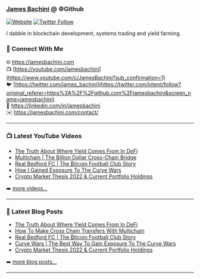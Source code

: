 ### [James Bachini][website] @ ⚙️Github

[![Website](https://img.shields.io/website?label=jamesbachini.com&style=for-the-badge&url=https%3A%2F%2Fjamesbachini.com)](https://jamesbachini.com)
[![Twitter Follow](https://img.shields.io/twitter/follow/james_bachini?color=1DA1F2&logo=twitter&style=for-the-badge)](https://twitter.com/intent/follow?original_referer=https%3A%2F%2Fgithub.com%2Fjamesbachini&screen_name=jamesbachini)

I dabble in blockchain development, systems trading and yield farming.

### 👋 Connect With Me

🌐 https://jamesbachini.com
<br />
📺 [https://youtube.com/jamesbachini](https://www.youtube.com/c/JamesBachini?sub_confirmation=1)
<br />
🐦 [https://twitter.com/james_bachini](https://twitter.com/intent/follow?original_referer=https%3A%2F%2Fgithub.com%2Fjamesbachini&screen_name=jamesbachini)
<br />
👔 https://linkedin.com/in/jamesbachini
<br />
✉️ https://jamesbachini.com/contact/

---

### 📺 Latest YouTube Videos

<!-- YOUTUBE:START -->
- [The Truth About Where Yield Comes From In DeFi](https://www.youtube.com/watch?v=na9xQySLTWE)
- [Multichain | The Billion Dollar Cross-Chain Bridge](https://www.youtube.com/watch?v=E2p2C-_-Byc)
- [Real Bedford FC | The ₿itcoin Football Club Story](https://www.youtube.com/watch?v=lVNCNez9CyA)
- [How I Gained Exposure To The Curve Wars](https://www.youtube.com/watch?v=anIuD4AgErU)
- [Crypto Market Thesis 2022 &amp; Current Portfolio Holdings](https://www.youtube.com/watch?v=ogBcbwuasWw)
<!-- YOUTUBE:END -->

➡️ [more videos...](https://youtube.com/jamesbachini)

---

### 📝 Latest Blog Posts

<!-- BLOG-POST-LIST:START -->
- [The Truth About Where Yield Comes From In DeFi](https://jamesbachini.com/yield/)
- [How To Make Cross Chain Transfers With Multichain](https://jamesbachini.com/multichain/)
- [Real Bedford FC | The ₿itcoin Football Club Story](https://jamesbachini.com/bedford-fc/)
- [Curve Wars | The Best Way To Gain Exposure To The Curve Wars](https://jamesbachini.com/curve-wars/)
- [Crypto Market Thesis 2022 &amp; Current Portfolio Holdings](https://jamesbachini.com/crypto-market-thesis-2022/)
<!-- BLOG-POST-LIST:END -->

➡️ [more blog posts...](https://jamesbachini.com)

---

[website]: https://jamesbachini.com
[twitter]: https://twitter.com/james_bachini
[youtube]: https://youtube.com/jamesbachini
[linkedin]: https://linkedin.com/in/jamesbachini
